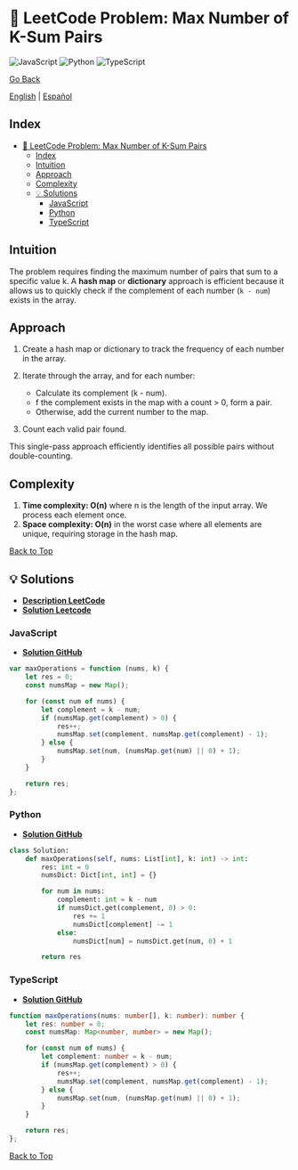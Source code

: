 # 🤔 LeetCode Problem: Max Number of K-Sum Pairs

![JavaScript](https://img.shields.io/badge/JavaScript-F7DF1E?logo=javascript&logoColor=black)
![Python](https://img.shields.io/badge/Python-3776AB?logo=python&logoColor=white)
![TypeScript](https://img.shields.io/badge/TypeScript-3178C6?logo=typescript&logoColor=white)

[Go Back](../README.md)

[English](./1679.MaxNumberOfK-SumPairs.md) | [Español](./1679.MaxNumberOfK-SumPairs-es.md)

## Index

- [🤔 LeetCode Problem: Max Number of K-Sum Pairs](#-leetcode-problem-max-number-of-k-sum-pairs)
  - [Index](#index)
  - [Intuition](#intuition)
  - [Approach](#approach)
  - [Complexity](#complexity)
  - [💡 Solutions](#-solutions)
    - [JavaScript](#javascript)
    - [Python](#python)
    - [TypeScript](#typescript)

## Intuition

The problem requires finding the maximum number of pairs that sum to a specific value k. A **hash map** or **dictionary** approach is efficient because it allows us to quickly check if the complement of each number (`k - num`) exists in the array.

## Approach

1. Create a hash map or dictionary to track the frequency of each number in the array.
2. Iterate through the array, and for each number:

    - Calculate its complement (k - num).
    - f the complement exists in the map with a count > 0, form a pair.
    - Otherwise, add the current number to the map.

3. Count each valid pair found.

This single-pass approach efficiently identifies all possible pairs without double-counting.

## Complexity

1. **Time complexity: O(n)** where n is the length of the input array.
    We process each element once.
2. **Space complexity: O(n)** in the worst case where all elements are unique, requiring storage in the hash map.

[Back to Top](#index)

## 💡 Solutions

- **[Description LeetCode](https://leetcode.com/problems/max-number-of-k-sum-pairs/description/)**
- **[Solution Leetcode](https://leetcode.com/problems/max-number-of-k-sum-pairs/solutions/6639486/90-runtime-in-javascript-and-typescript-c9a35/)**

### JavaScript

- **[Solution GitHub](../solutions/JavaScript/1679.MaxNumberOfK-SumPairs.js)**

```javascript
var maxOperations = function (nums, k) {
    let res = 0;
    const numsMap = new Map();

    for (const num of nums) {
        let complement = k - num;
        if (numsMap.get(complement) > 0) {
            res++;
            numsMap.set(complement, numsMap.get(complement) - 1);
        } else {
            numsMap.set(num, (numsMap.get(num) || 0) + 1);
        }
    }

    return res;
};
```

### Python

- **[Solution GitHub](../solutions/Python/1679.MaxNumberOfK-SumPairs.py)**

```python
class Solution:
    def maxOperations(self, nums: List[int], k: int) -> int:
        res: int = 0
        numsDict: Dict[int, int] = {}

        for num in nums:
            complement: int = k - num
            if numsDict.get(complement, 0) > 0:
                res += 1
                numsDict[complement] -= 1
            else:
                numsDict[num] = numsDict.get(num, 0) + 1

        return res
```

### TypeScript

- **[Solution GitHub](../solutions/TypeScript/1679.MaxNumberOfK-SumPairs.ts)**

```typescript
function maxOperations(nums: number[], k: number): number {
    let res: number = 0;
    const numsMap: Map<number, number> = new Map();

    for (const num of nums) {
        let complement: number = k - num;
        if (numsMap.get(complement) > 0) {
            res++;
            numsMap.set(complement, numsMap.get(complement) - 1);
        } else {
            numsMap.set(num, (numsMap.get(num) || 0) + 1);
        }
    }

    return res;
};
```

[Back to Top](#index)
